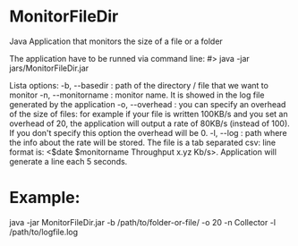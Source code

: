 # MonitorFileDir

Java Application that monitors the size of a file or a folder

The application have to be runned via command line: #> java -jar jars/MonitorFileDir.jar <options>

Lista options:
 -b, --basedir <arg>: path of the directory / file that we want to monitor
 -n, --monitorname <arg>: monitor name. It is showed in the log file generated by the application
 -o, --overhead <arg>: you can specify an overhead of the size of files: for example if your file is written 100KB/s and you set an overhead of 20, the application will output a rate of 80KB/s (instead of 100). If you don't specify this option the overhead will be 0.
 -l, --log <arg>: path where the info about the rate will be stored. The file is a tab separated csv: line format is: <$date	$monitorname Throughput	x.yz	Kb/s>. Application will generate a line each 5 seconds.

# Example:
java -jar MonitorFileDir.jar -b /path/to/folder-or-file/ -o 20 -n Collector -l /path/to/logfile.log